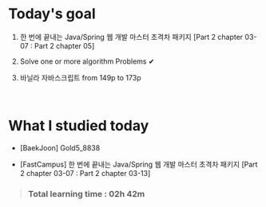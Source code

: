 # Today's goal

1. 한 번에 끝내는 Java/Spring 웹 개발 마스터 초격차 패키지 [Part 2 chapter 03-07 : Part 2 chapter 05]

2. Solve one or more algorithm Problems ✔

3. 바닐라 자바스크립트 from 149p to 173p

<br>

# What I studied today

* [BaekJoon] Gold5_8838

* [FastCampus] 한 번에 끝내는 Java/Spring 웹 개발 마스터 초격차 패키지 [Part 2 chapter 03-07 : Part 2 chapter 03-13]

><h3>Total learning time : 02h 42m</h3>
